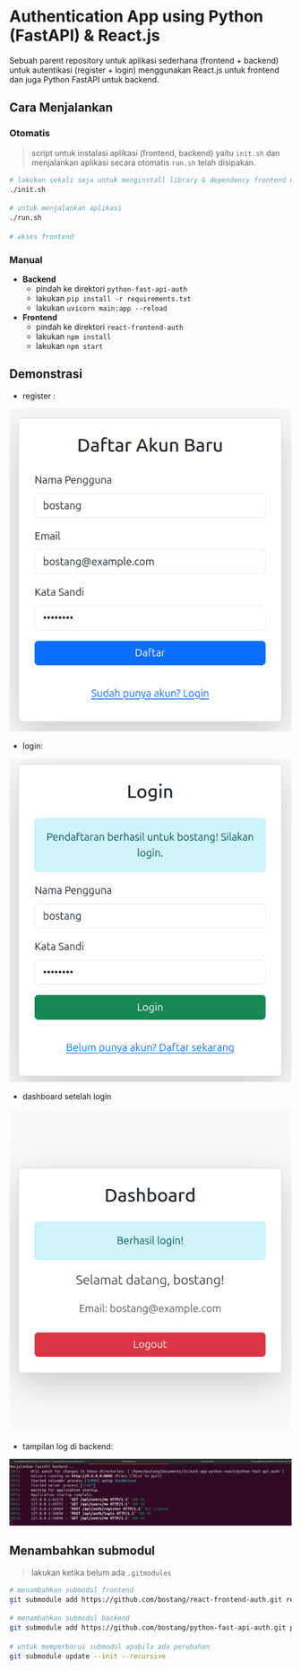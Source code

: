 # Authentication App using Python (FastAPI) & React.js

Sebuah parent repository untuk aplikasi sederhana (frontend + backend) untuk autentikasi (register + login) menggunakan React.js untuk frontend dan juga Python FastAPI untuk backend.

## Cara Menjalankan

### Otomatis

> script untuk instalasi aplikasi (frontend, backend) yaitu `init.sh` dan menjalankan aplikasi secara otomatis `run.sh` telah disipakan.

```bash
# lakukan sekali saja untuk menginstall library & dependency frontend dan backend
./init.sh

# untuk menjalankan aplikasi
./run.sh

# akses frontend
```

### Manual

- **Backend**
  - pindah ke direktori `python-fast-api-auth`
  - lakukan `pip install -r requirements.txt`
  - lakukan `uvicorn main:app --reload`
- **Frontend**
  - pindah ke direktori `react-frontend-auth`
  - lakukan `npm install`
  - lakukan `npm start`

## Demonstrasi

- register :

![tampilan-frontend-register](./img/tampilan-frontend-register.png)

- login:

![tampilan-frontend-login](./img/tampilan-frontend-login.png)

- dashboard setelah login

![tampilan-frontend-dashboard](./img/tampilan-frontend-dashboard.png)

- tampilan log di backend:

![tampilan-log-backend](./img/tampilan-log-backend.png)

## Menambahkan submodul

> lakukan ketika belum ada `.gitmodules`

```bash
# menambahkan submodul frontend
git submodule add https://github.com/bostang/react-frontend-auth.git react-frontend-auth

# menambahkan submodul backend
git submodule add https://github.com/bostang/python-fast-api-auth.git python-fast-api-auth

# untuk memperbarui submodul apabila ada perubahan
git submodule update --init --recursive
```
